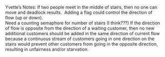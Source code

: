 Yvette’s Notes:
If two people meet in the middle of stairs, then no one can move and deadlock results.   Adding a flag could control the direction of flow (up or down).  
Need a counting semaphore for number of stairs (I think???)
If the direction of flow is opposite from the direction of a waiting customer, then no new additional customers should be added in the same direction of current flow because a continuous stream of customers going in one direction on the stairs would prevent other customers from going in the opposite direction, resulting in unfairness and/or starvation. 